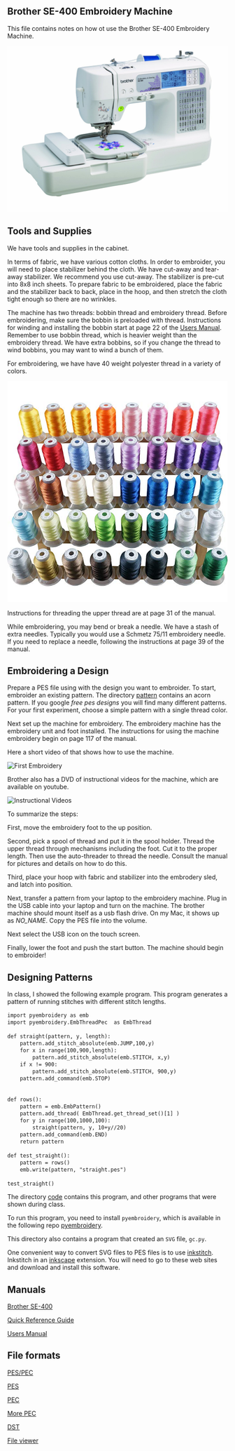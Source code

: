 ## Brother SE-400 Embroidery Machine

This file contains notes on how ot use the 
Brother SE-400 Embroidery Machine.

![Brother SE-400](images/brother-se400.jpg)

## Tools and Supplies

We have tools and supplies in the cabinet.

In terms of fabric, we have various cotton cloths.
In order to embroider,
you will need to place stabilizer behind the cloth.
We have cut-away and tear-away stabilizer.
We recommend you use cut-away.
The stabilizer is pre-cut into 8x8 inch sheets.
To prepare fabric to be embroidered,
place the fabric and the stabilizer back to back,
place in the hoop,
and then stretch the cloth tight enough so there are no wrinkles.

The machine has two threads: bobbin thread and embroidery thread.
Before embroidering, 
make sure the bobbin is preloaded with thread.
Instructions for winding and installing the bobbin
start at page 22 of the [Users Manual](doc/885v31_v32_v33_om04en.pdf).
Remember to use bobbin thread,
which is heavier weight than the embroidery thread.
We have extra bobbins,
so if you change the thread to wind bobbins,
you may want to wind a bunch of them.

For embroidering, we have have 40 weight polyester thread in 
a variety of colors.

![Polyester Thread](images/thread.jpg)

Instructions for threading the upper thread are at page 31 of the manual.

While embroidering, you may bend or break a needle.
We have a stash of extra needles.
Typically you would use a Schmetz 75/11 embroidery needle.
If you need to replace a needle,
following the instructions at page 39 of the manual.

## Embroidering a Design

Prepare a PES file using with the design you want to embroider.
To start, embroider an existing pattern.
The directory [pattern](patterns) contains an acorn pattern.
If you google _free pes designs_ you will find many different patterns.
For your first experiment, choose a simple pattern 
with a single thread color.

Next set up the machine for embroidery.
The embroidery machine has the embroidery unit and foot installed.
The instructions for using the machine embroidery
begin on page 117 of the manual.

Here a short video of that shows how to use the machine.

![First Embroidery](https://www.youtube.com/watch?v=CNbSRyW7Ai0)

Brother also has a DVD of instructional videos for the machine,
which are available on youtube.

![Instructional Videos](https://www.youtube.com/watch?v=-G-EFea7EWY&list=PLa4UjzMl4KKt9Q5CMrMJtOtmhK8rona0T)

To summarize the steps:

First, move the embroidery foot to the up position.

Second, pick a spool of thread and put it in the spool holder.
Thread the upper thread through mechanisms including the foot.
Cut it to the proper length.
Then use the auto-threader to thread the needle.
Consult the manual for pictures and details on how to do this.

Third, place your hoop with fabric and stabilizer into the embrodery sled,
and latch into position.

Next, transfer a pattern from your laptop to the embroidery machine.
Plug in the USB cable into your laptop
and turn on the machine.
The brother machine should mount itself as a usb flash drive.
On my Mac, it shows up as _NO_NAME_.
Copy the PES file into the volume.

Next select the USB icon on the touch screen.

Finally, lower the foot and push the start button.
The machine should begin to embroider!

## Designing Patterns

In class, I showed the following example program.
This program generates a pattern of running stitches
with different stitch lengths.

```
import pyembroidery as emb
import pyembroidery.EmbThreadPec  as EmbThread

def straight(pattern, y, length):
    pattern.add_stitch_absolute(emb.JUMP,100,y)
    for x in range(100,900,length):
        pattern.add_stitch_absolute(emb.STITCH, x,y)
    if x != 900:
        pattern.add_stitch_absolute(emb.STITCH, 900,y)
    pattern.add_command(emb.STOP)


def rows():
    pattern = emb.EmbPattern()
    pattern.add_thread( EmbThread.get_thread_set()[1] )
    for y in range(100,1000,100):
        straight(pattern, y, 10+y//20)
    pattern.add_command(emb.END)
    return pattern

def test_straight():
    pattern = rows()
    emb.write(pattern, "straight.pes")

test_straight()
```
The directory [code](code) contains this program,
and other programs that were shown during class.

To run this program, you need to install `pyembroidery`,
which is available in the following 
repo [pyembroidery](https://github.com/EmbroidePy/pyembroidery).

This directory also contains a program that created an `SVG` file, `gc.py`.

One convenient way to convert SVG files to PES files is to use 
[inkstitch](inkstitch.org).
Inkstitch in an [inkscape](inkscape.org) extension.
You will need to go to these web sites 
and download and install this software.

## Manuals

[Brother SE-400](https://www.brother-usa.com/products/SE400)

[Quick Reference Guide](doc/885v31_v33_qg01_usenes.pdf)

[Users Manual](doc/885v31_v32_v33_om04en.pdf)

## File formats

[PES/PEC](https://github.com/frno7/libpes/wiki/PES-format)

[PES](https://github.com/frno7/libpes/wiki/PES-section)

[PEC](https://github.com/frno7/libpes/wiki/PEC-section)

[More PEC](https://edutechwiki.unige.ch/en/Embroidery_format_PEC)

[DST]()

[File viewer](https://backface.github.io/html5-embroidery/)

